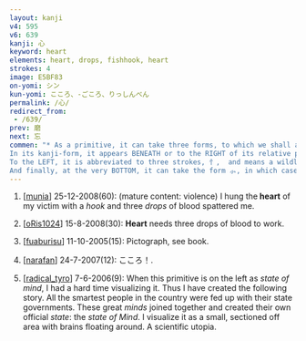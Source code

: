 ```yaml
---
layout: kanji
v4: 595
v6: 639
kanji: 心
keyword: heart
elements: heart, drops, fishhook, heart
strokes: 4
image: E5BF83
on-yomi: シン
kun-yomi: こころ、-ごころ、りっしんべん
permalink: /心/
redirect_from:
 - /639/
prev: 磨
next: 忘
commen: "* As a primitive, it can take three forms, to which we shall assign three distinct meanings.
In its kanji-form, it appears BENEATH or to the RIGHT of its relative primitive and means th physical organ of the <i>heart</i>.<br />
To the LEFT, it is abbreviated to three strokes, ⺖,  and means a wildly emotional <i>state of mind</i>.
And finally, at the very BOTTOM, it can take the form ⺗, in which case we give it the meaning of a <i>valentine</i>."
---
```


1) [<a href="http://kanji.koohii.com/profile/munia">munia</a>] 25-12-2008(60): (mature content: violence) I hung the<strong> heart</strong> of my victim with a <em>hook</em> and three <em>drops</em> of blood spattered me.

2) [<a href="http://kanji.koohii.com/profile/oRis1024">oRis1024</a>] 15-8-2008(30): <strong>Heart</strong> needs three drops of blood to work.

3) [<a href="http://kanji.koohii.com/profile/fuaburisu">fuaburisu</a>] 11-10-2005(15): Pictograph, see book.

4) [<a href="http://kanji.koohii.com/profile/narafan">narafan</a>] 24-7-2007(12): こころ！.

5) [<a href="http://kanji.koohii.com/profile/radical_tyro">radical_tyro</a>] 7-6-2006(9): When this primitive is on the left as <em>state of mind</em>, I had a hard time visualizing it. Thus I have created the following story. All the smartest people in the country were fed up with their state governments. These great <em>minds</em> joined together and created their own official <em>state</em>: the <em>state of Mind</em>. I visualize it as a small, sectioned off area with brains floating around. A scientific utopia.

